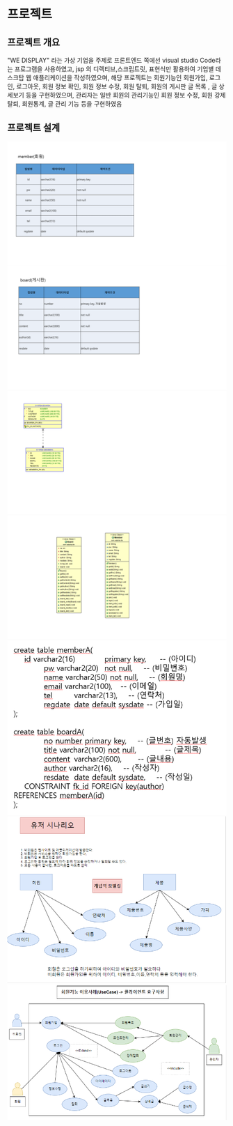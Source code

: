 # 프로젝트
## 프로젝트 개요
"WE DISPLAY" 라는 가상 기업을 주제로  프론트엔드 쪽에선 visual studio Code라는 프로그램을 사용하였고, jsp 의 디렉티브,스크립트릿, 표현식만 활용하여 기업별 
데스크탑 웹 애플리케이션을 작성하였으며, 해당 프로젝트는 회원기능인 회원가입, 로그인, 로그아웃, 회원 정보 확인, 회원 정보 수정, 회원 탈퇴, 회원의 게시판 글 목록 , 글 상세보기 등을 구현하였으며,
관리자는 일반 회원의 관리기능인 회원 정보 수정, 회원 강제 탈퇴, 회원통계, 글 관리 기능 등을 구현하였음

## 프로젝트 설계
![물리적 설계1](./img/database/pro01_01.PNG "물리적 설계1")
![물리적 설계2](./img/database/pro01_02.PNG "물리적 설계2")
![테이블ERD](./img/database/pro01_03.PNG "테이블ERD")
![클래스 다이어그램](./img/database/pro01_04.PNG "클래스 다이어그램")
![회원 테이블 생성](./img/database/pro01_05.PNG "회원 테이블 생성")
![유저시나리오](./img/database/pro01_06.PNG "유저시나리오")
![유스케이스](./img/database/pro01_07.PNG "유스케이스")
 